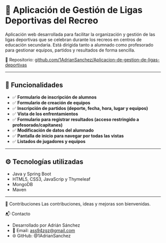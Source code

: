 # 🏅 Aplicación de Gestión de Ligas Deportivas del Recreo

Aplicación web desarrollada para facilitar la organización y gestión de las ligas deportivas que se celebran durante los recreos en centros de educación secundaria. Está dirigida tanto a alumnado como profesorado para gestionar equipos, partidos y resultados de forma sencilla.

🔗 Repositorio: [github.com/1AdrianSanchez/Aplicacion-de-gestion-de-ligas-deportivas](https://github.com/1AdrianSanchez/Aplicacion-de-gestion-de-ligas-deportivas)

---

## 📌 Funcionalidades

- ✅ **Formulario de inscripción de alumnos**
- ✅ **Formulario de creación de equipos**
- ✅ **Inscripción de partidos (deporte, fecha, hora, lugar y equipos)**
- ✅ **Vista de los enfrentamientos**
- ✅ **Formulario para registrar resultados (acceso restringido a profesorado/capitanes)**
- ✅ **Modificación de datos del alumnado**
- ✅ **Pantalla de inicio para navegar por todas las vistas**
- ✅ **Listados de jugadores y equipos**

---

## ⚙️ Tecnologías utilizadas

- Java y Spring Boot
- HTML5, CSS3, JavaScrip y Thymeleaf
- MongoDB
- Maven

---

🤝 Contribuciones
Las contribuciones, ideas y mejoras son bienvenidas.

📬 Contacto
- Desarrollado por Adrián Sánchez
- 📧 Email: ass94zgz@gmail.com
- 🌐 GitHub: @1AdrianSanchez
